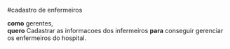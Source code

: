 #cadastro de enfermeiros 




**como** gerentes,    
**quero** Cadastrar as informacoes dos infermeiros
**para** conseguir gerenciar os enfermeiros do hospital.  